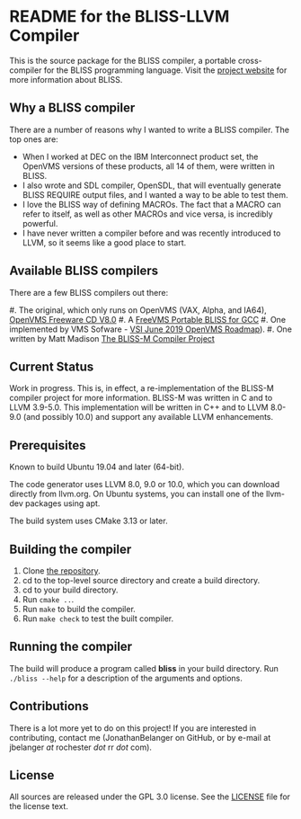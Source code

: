README for the BLISS-LLVM Compiler
==================================

This is the source package for the BLISS compiler, a portable
cross-compiler for the BLISS programming language.
Visit the [project website](http://github.com/JonathanBelanger/blisscpp)
for more information about BLISS.

Why a BLISS compiler
--------------------

There are a number of reasons why I wanted to write a BLISS compiler.  The
top ones are:

 * When I worked at DEC on the IBM Interconnect product set, the OpenVMS versions
 of these products, all 14 of them, were written in BLISS.
 * I also wrote and SDL compiler, OpenSDL, that will eventually generate BLISS
  REQUIRE output files, and I wanted a way to be able to test them.
 * I love the BLISS way of defining MACROs.  The fact that a MACRO can refer to
 itself, as well as other MACROs and vice versa, is incredibly powerful.
 * I have never written a compiler before and was recently introduced to LLVM,
 so it seems like a good place to start.
 
 Available BLISS compilers
 -------------------------

There are a few BLISS compilers out there:

 #. The original, which only runs on OpenVMS (VAX, Alpha, and IA64),
[OpenVMS Freeware CD V8.0](https://www.digiater.nl/openvms/freeware/v80/bliss/)
 #. A [FreeVMS Portable BLISS for GCC](ftp://freevms.nvg.org/pub/vms/freevms/bliss)
 #. One implemented by VMS Sofware - [VSI June 2019 OpenVMS Roadmap](http://vmssoftware.com/pdfs/VSI_Roadmap_20190722.pdf)).
 #. One written by Matt Madison [The BLISS-M Compiler Project](http://madisongh.github.io/blissc)

Current Status
--------------

Work in progress.  This is, in effect, a re-implementation of the BLISS-M compiler
project for more information.  BLISS-M was written in C and to LLVM 3.9-5.0.  This
implementation will be written in C++ and to LLVM 8.0-9.0 (and possibly 10.0) and
support any available LLVM enhancements.

Prerequisites
-------------

Known to build Ubuntu 19.04 and later (64-bit).

The code generator uses LLVM 8.0, 9.0 or 10.0, which you can download
directly from llvm.org.  On Ubuntu systems, you can install one
of the llvm-dev packages using apt.

The build system uses CMake 3.13 or later.

Building the compiler
---------------------

1. Clone [the repository](https://github.com/JonathanBelanger/blisscpp.git).
2. cd to the top-level source directory and create a build directory.
3. cd to your build directory.
4. Run `cmake ..`.
5. Run `make` to build the compiler.
6. Run `make check` to test the built compiler.


Running the compiler
--------------------

The build will produce a program called **bliss** in your build
directory.  Run `./bliss --help` for a description of the arguments
and options.


Contributions
-------------

There is a lot more yet to do on this project!  If you are interested
in contributing, contact me (JonathanBelanger on GitHub, or by e-mail at
jbelanger _at_ rochester _dot_ rr _dot_ com).

License
-------
All sources are released under the GPL 3.0 license.  See the
[LICENSE](https://github.com/JonathanBelanger/blisscpp/blob/master/LICENSE)
file for the license text.
